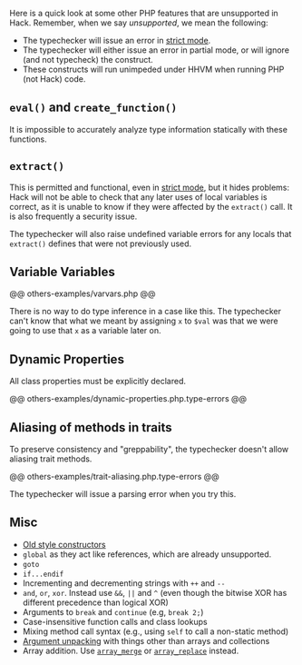 Here is a quick look at some other PHP features that are unsupported in Hack. Remember, when we say *unsupported*, we mean the following:

- The typechecker will issue an error in [strict mode](../typechecker/modes.md#strict-mode).
- The typechecker will either issue an error in partial mode, or will ignore (and not typecheck) the construct.
- These constructs will run unimpeded under HHVM when running PHP (not Hack) code.

## `eval()` and `create_function()`

It is impossible to accurately analyze type information statically with these functions.

## `extract()`

This is permitted and functional, even in [strict mode](../typechecker/modes.md#strict-mode), but it hides problems: Hack will not be able to check that any later uses of local variables is correct, as it is unable to know if they were affected by the `extract()` call. It is also frequently a security issue.

The typechecker will also raise undefined variable errors for any locals that
`extract()` defines that were not previously used.

## Variable Variables

@@ others-examples/varvars.php @@

There is no way to do type inference in a case like this. The typechecker can't know that what we meant by assigning `x` to `$val` was that we were going to use that `x` as a variable later on.

## Dynamic Properties

All class properties must be explicitly declared.

@@ others-examples/dynamic-properties.php.type-errors @@

## Aliasing of methods in traits

To preserve consistency and "greppability", the typechecker doesn't allow aliasing trait methods.

@@ others-examples/trait-aliasing.php.type-errors @@

The typechecker will issue a parsing error when you try this.

## Misc

- [Old style constructors](https://wiki.php.net/rfc/remove_php4_constructors)
- `global` as they act like references, which are already unsupported.
- `goto`
- `if...endif`
-  Incrementing and decrementing strings with `++` and `--`
-  `and`, `or`, `xor`. Instead use `&&`, `||` and `^` (even though the bitwise XOR has different precedence than logical XOR)
-  Arguments to `break` and `continue` (e.g, `break 2;`)
-  Case-insensitive function calls and class lookups
-  Mixing method call syntax (e.g., using `self` to call a non-static method)
- [Argument unpacking](https://wiki.php.net/rfc/argument_unpacking) with things other than arrays and collections
-  Array addition. Use [`array_merge`](http://php.net/manual/en/function.array-merge.php) or [`array_replace`](http://php.net/manual/en/function.array-replace.php) instead.
